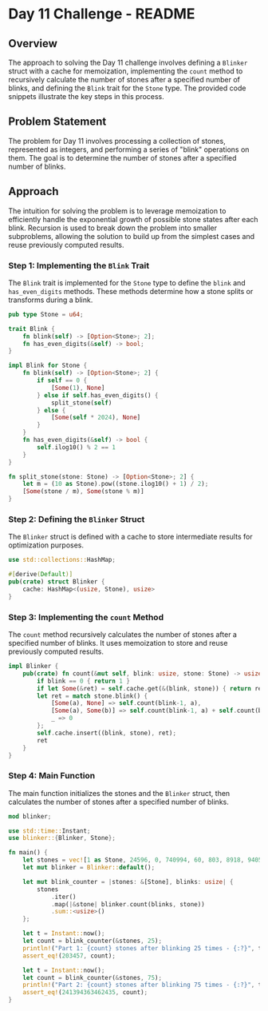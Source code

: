 # Day 11 Challenge - README

## Overview

The approach to solving the Day 11 challenge involves defining a `Blinker` struct with a cache for memoization, implementing the `count` method to recursively calculate the number of stones after a specified number of blinks, and defining the `Blink` trait for the `Stone` type. The provided code snippets illustrate the key steps in this process.

## Problem Statement

The problem for Day 11 involves processing a collection of stones, represented as integers, and performing a series of "blink" operations on them. The goal is to determine the number of stones after a specified number of blinks.

## Approach
The intuition for solving the problem is to leverage memoization to efficiently handle the exponential growth of possible stone states after each blink. Recursion is used to break down the problem into smaller subproblems, allowing the solution to build up from the simplest cases and reuse previously computed results.

### Step 1: Implementing the `Blink` Trait

The `Blink` trait is implemented for the `Stone` type to define the `blink` and `has_even_digits` methods. These methods determine how a stone splits or transforms during a blink.

```rust
pub type Stone = u64;

trait Blink {
    fn blink(self) -> [Option<Stone>; 2];
    fn has_even_digits(&self) -> bool;
}

impl Blink for Stone {
    fn blink(self) -> [Option<Stone>; 2] {
        if self == 0 {
            [Some(1), None]
        } else if self.has_even_digits() {
            split_stone(self)
        } else {
            [Some(self * 2024), None]
        }
    }
    fn has_even_digits(&self) -> bool {
        self.ilog10() % 2 == 1
    }
}

fn split_stone(stone: Stone) -> [Option<Stone>; 2] {
    let m = (10 as Stone).pow((stone.ilog10() + 1) / 2);
    [Some(stone / m), Some(stone % m)]
}
```

### Step 2: Defining the `Blinker` Struct

The `Blinker` struct is defined with a cache to store intermediate results for optimization purposes.

```rust
use std::collections::HashMap;

#[derive(Default)]
pub(crate) struct Blinker {
    cache: HashMap<(usize, Stone), usize>
}
```

### Step 3: Implementing the `count` Method

The `count` method recursively calculates the number of stones after a specified number of blinks. It uses memoization to store and reuse previously computed results.

```rust
impl Blinker {
    pub(crate) fn count(&mut self, blink: usize, stone: Stone) -> usize {
        if blink == 0 { return 1 }
        if let Some(&ret) = self.cache.get(&(blink, stone)) { return ret }
        let ret = match stone.blink() {
            [Some(a), None] => self.count(blink-1, a),
            [Some(a), Some(b)] => self.count(blink-1, a) + self.count(blink-1, b),
            _ => 0
        };
        self.cache.insert((blink, stone), ret);
        ret
    }
}
```

### Step 4: Main Function

The main function initializes the stones and the `Blinker` struct, then calculates the number of stones after a specified number of blinks.

```rust
mod blinker;

use std::time::Instant;
use blinker::{Blinker, Stone};

fn main() {
    let stones = vec![1 as Stone, 24596, 0, 740994, 60, 803, 8918, 9405859];
    let mut blinker = Blinker::default();

    let mut blink_counter = |stones: &[Stone], blinks: usize| {
        stones
            .iter()
            .map(|&stone| blinker.count(blinks, stone))
            .sum::<usize>()
    };

    let t = Instant::now();
    let count = blink_counter(&stones, 25);
    println!("Part 1: {count} stones after blinking 25 times - {:?}", t.elapsed());
    assert_eq!(203457, count);

    let t = Instant::now();
    let count = blink_counter(&stones, 75);
    println!("Part 2: {count} stones after blinking 75 times - {:?}", t.elapsed());
    assert_eq!(241394363462435, count);
}
```
